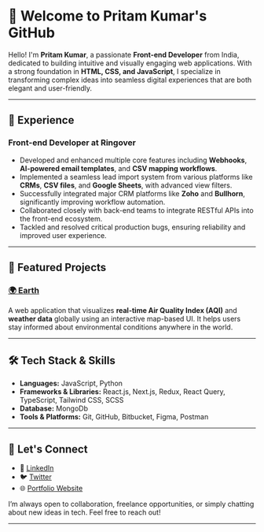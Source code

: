 # 👋 Welcome to Pritam Kumar's GitHub

Hello! I'm **Pritam Kumar**, a passionate **Front-end Developer** from India, dedicated to building intuitive and visually engaging web applications. With a strong foundation in **HTML, CSS, and JavaScript**, I specialize in transforming complex ideas into seamless digital experiences that are both elegant and user-friendly.

---

## 💼 Experience

### **Front-end Developer at Ringover**

- Developed and enhanced multiple core features including **Webhooks**, **AI-powered email templates**, and **CSV mapping workflows**.  
- Implemented a seamless lead import system from various platforms like **CRMs**, **CSV files**, and **Google Sheets**, with advanced view filters.  
- Successfully integrated major CRM platforms like **Zoho** and **Bullhorn**, significantly improving workflow automation.  
- Collaborated closely with back-end teams to integrate RESTful APIs into the front-end ecosystem.  
- Tackled and resolved critical production bugs, ensuring reliability and improved user experience.

---

## 🚀 Featured Projects

### [🌍 Earth](https://github.com/pritam-kr/Earth)
A web application that visualizes **real-time Air Quality Index (AQI)** and **weather data** globally using an interactive map-based UI. It helps users stay informed about environmental conditions anywhere in the world.

---

## 🛠️ Tech Stack & Skills

- **Languages:** JavaScript, Python  
- **Frameworks & Libraries:** React.js, Next.js, Redux, React Query, TypeScript, Tailwind CSS, SCSS  
- **Database:** MongoDb 
- **Tools & Platforms:** Git, GitHub, Bitbucket, Figma, Postman

---

## 🤝 Let's Connect

- 🔗 [LinkedIn](https://www.linkedin.com/in/pritam-kumar-0ab3431bb/)  
- 🐦 [Twitter](https://twitter.com/Pritamkr_)  
- 🌐 [Portfolio Website](https://pritam-kumar.netlify.app/)

I’m always open to collaboration, freelance opportunities, or simply chatting about new ideas in tech. Feel free to reach out!

---

<!-- Optional: GitHub stats badges -->
<!-- 
![Pritam's GitHub Stats](https://github-readme-stats.vercel.app/api?username=pritam-kr&show_icons=true&theme=dracula)
![Top Languages](https://github-readme-stats.vercel.app/api/top-langs/?username=pritam-kr&layout=compact&theme=dracula)
-->

